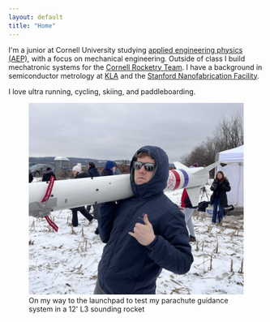 ```yaml
---
layout: default
title: "Home"
---
```


I'm a junior at Cornell University studying [applied engineering physics (AEP)](https://www.aep.cornell.edu/aep), with a focus on mechanical engineering. Outside of class I build mechatronic systems for the [Cornell Rocketry Team](https://cornellrocketryteam.com/). I have a background in semiconductor metrology at [KLA](https://www.kla.com/) and the [Stanford Nanofabrication Facility](https://snf.stanford.edu/).

I love ultra running, cycling, skiing, and paddleboarding.

<figure class="center-figure-medium">
    <img src="/projects/blims/blims_7_cropped.jpg" alt="">
    <figcaption>On my way to the launchpad to test my parachute guidance system in a 12' L3 sounding rocket</figcaption>
</figure>